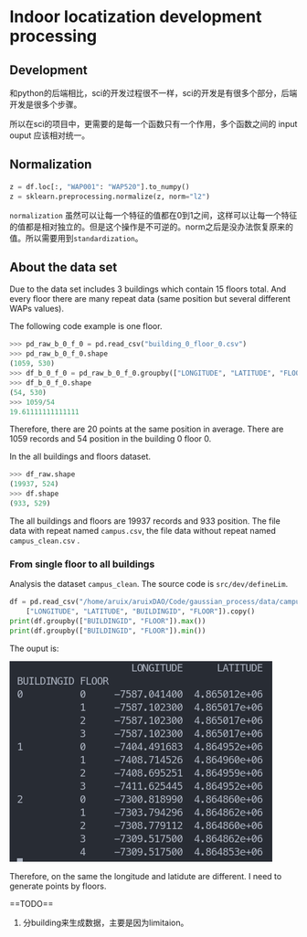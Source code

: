 # Indoor locatization development processing


## Development

和python的后端相比，sci的开发过程很不一样，sci的开发是有很多个部分，后端开发是很多个步骤。

所以在sci的项目中，更需要的是每一个函数只有一个作用，多个函数之间的 input ouput 应该相对统一。


## Normalization

```python
z = df.loc[:, "WAP001": "WAP520"].to_numpy()
z = sklearn.preprocessing.normalize(z, norm="l2")
```

`normalization` 虽然可以让每一个特征的值都在0到1之间，这样可以让每一个特征的值都是相对独立的。但是这个操作是不可逆的。norm之后是没办法恢复原来的值。所以需要用到`standardization`。



## About the data set

Due to the data set includes 3 buildings which contain 15 floors total. And every floor there are many repeat data (same position but several different WAPs values).

The following code example is one floor. 

```python
>>> pd_raw_b_0_f_0 = pd.read_csv("building_0_floor_0.csv")
>>> pd_raw_b_0_f_0.shape
(1059, 530)
>>> df_b_0_f_0 = pd_raw_b_0_f_0.groupby(["LONGITUDE", "LATITUDE", "FLOOR", "BUILDINGID"], as_index=False).mean()
>>> df_b_0_f_0.shape
(54, 530)
>>> 1059/54
19.61111111111111
```

Therefore, there are 20 points at the same position in average. There are 1059 records and 54 position in the building 0 floor 0. 



In the all buildings and floors dataset.

```python
>>> df_raw.shape
(19937, 524)
>>> df.shape
(933, 529)
```

The all buildings and floors are 19937 records and 933 position. The file data with repeat named `campus.csv`, the file data without repeat named `campus_clean.csv` .



### From single floor to all buildings

 Analysis the dataset `campus_clean`. The source code is `src/dev/defineLim`.

```python
df = pd.read_csv("/home/aruix/aruixDAO/Code/gaussian_process/data/campus_clean.csv").filter(
    ["LONGITUDE", "LATITUDE", "BUILDINGID", "FLOOR"]).copy()
print(df.groupby(["BUILDINGID", "FLOOR"]).max())
print(df.groupby(["BUILDINGID", "FLOOR"]).min())
```

The ouput is:

![image-20211120213358063](./image/image-20211120213358063.png)

Therefore, on the same the longitude and latidute are different. I need to generate points by floors.



==TODO==

1. 分building来生成数据，主要是因为limitaion。

